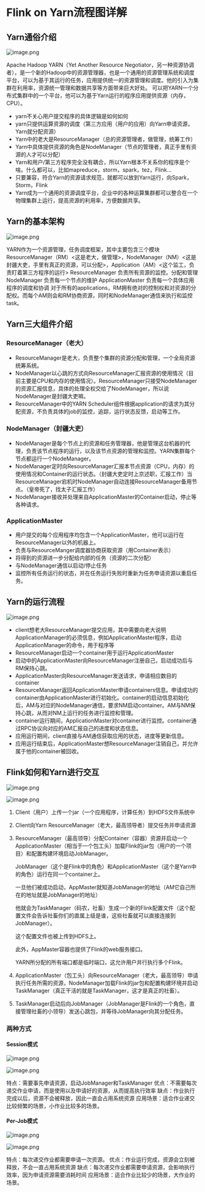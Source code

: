 # Flink on Yarn流程图详解

## Yarn通俗介绍

![image.png](https://p6-juejin.byteimg.com/tos-cn-i-k3u1fbpfcp/ad9398d0394e4635b4616b8e5e9c09dc~tplv-k3u1fbpfcp-watermark.awebp)

Apache Hadoop YARN（Yet Another Resource Negotiator，另一种资源协调者），是一个新的Hadoop中的资源管理器，也是一个通用的资源管理系统和调度平台，可以为基于其运行的任务，应用提供统一的资源管理和调度。他的引入为集群在利用率，资源统一管理和数据共享等方面带来巨大好处。 可以把YARN一个分布式集群中的一个平台，他可以为基于Yarn运行的程序应用提供资源（内存，CPU）。

- yarn不关心用户提交程序的具体逻辑是如何如何
- yarn只提供运算资源的调度（第三方应用（用户的应用）向Yarn申请资源，Yarn就分配资源）
- Yarn中的老大是ResourceManager（总的资源管理者，做管理，统筹工作）
- Yarn中具体提供资源的角色是NodeManager（节点的管理者，真正手里有资源的人才可以分配）
- Yarn和用户/第三方程序完全没有耦合，所以Yarn根本不关系你的程序是个啥。什么都可以，比如mapreduce，storm，spark，tez，Flink...
- 只要兼容，符合Yarn的资源请求规范，就都可以放到Yarn运行，向Spark，Storm，Flink
- Yarn成为一个通用的资源调度平台，企业中的各种运算集群都可以整合在一个物理集群上运行，提高资源的利用率，方便数据共享。

## Yarn的基本架构

![image.png](https://p1-juejin.byteimg.com/tos-cn-i-k3u1fbpfcp/46bbc06d79cc42d6b9eb739729d13d39~tplv-k3u1fbpfcp-watermark.awebp)

YARN作为一个资源管理，任务调度框架，其中主要包含三个模块ResourceManager（RM）<这是老大，做管理>，NodeManager（NM）<这是封疆大吏，手里有真正的资源，可以分配>，Application（AM）<这个监工，负责盯着第三方程序的运行> ResourceManager 负责所有资源的监控。分配和管理 NodeManager 负责每一个节点的维护 ApplicationMaster 负责每一个具体应用程序的调度和协调 对于所有的applications，RM拥有绝对的控制权和对资源的分配权。而每个AM则会和RM协商资源，同时和NodeManager通信来执行和监控task。

## Yarn三大组件介绍

### ResourceManager（老大）

- ResourceManager是老大，负责整个集群的资源分配和管理，一个全局资源统筹系统。
- NodeManager以心跳的方式向ResourceManager汇报资源的使用情况（目前主要是CPU和内存的使用情况）。ResourceManager只接受NodeManager的资源汇报信息，具体的处理全权交给了NodeManager，所以说NodeManager是封疆大吏嘛。
- ResourceManager中的YARN Scheduler组件根据application的请求为其分配资源，不负责具体的job的监控，追踪，运行状态反馈，启动等工作。

### NodeManager（封疆大吏）

- NodeManager是每个节点上的资源和任务管理器，他是管理这台机器的代理，负责该节点程序的运行，以及该节点资源的管理和监控。YARN集群每个节点都运行一个NodeManager。
- NodeManager定时向ResourceManager汇报本节点资源（CPU，内存）的使用情况和Container的运行状态。（封疆大吏定时上京述职，汇报工作）当ResourceManager宕机时NodeManager自动连接ResourceManager备用节点。（皇帝死了，找太子汇报工作）
- NodeManager接收并处理来自ApplicationMaster的Container启动，停止等各种请求。

### ApplicationMaster

- 用户提交的每个应用程序均包含一个ApplicationMaster，他可以运行在ResourceManager以外的机器上。
- 负责与ResourceManger调度器协商获取资源（用Container表示）
- 将得到的资源进一步分配给内部的任务（资源的二次分配）
- 与NodeManager通信以启动/停止任务
- 监控所有任务运行的状态，并在任务运行失败时重新为任务申请资源以重启任务。

## Yarn的运行流程

![image.png](https://p6-juejin.byteimg.com/tos-cn-i-k3u1fbpfcp/6f23eea1b25f4d5bb670877ed02a9401~tplv-k3u1fbpfcp-watermark.awebp)

- client想老大ResourceManager提交应用，其中需要向老大说明ApplicationManager的必须信息，例如ApplicationMaster程序，启动ApplicationManager的命令，用于程序等
- ResourceManager启动一个container用于运行ApplicationMaster
- 启动中的ApplicationMaster向ResourceManager注册自己，启动成功后与RM保持心跳。
- ApplicationMaster向ResourceManager发送请求，申请相应数目的container
- ResourceManager返回ApplicationMaster申请containers信息。申请成功的container由ApplicationMaster进行初始化。container的启动信息初始化后，AM与对应的NodeManager通信，要求NM启动container。AM与NM保持心跳，从而对NM上运行的任务进行监控和管理。
- container运行期间，ApplicationMaster对container进行监控。container通过RPC协议向对应的AM汇报自己的进度和状态信息。
- 应用运行期间，client直接与AM通信获取应用的状态，进度等更新信息。
- 应用运行结束后，ApplicationMaster想ResourceManager注销自己，并允许属于他的container被回收。

## Flink如何和Yarn进行交互

![image.png](https://p6-juejin.byteimg.com/tos-cn-i-k3u1fbpfcp/f347682ecc894c7a8df845ac7c256cdc~tplv-k3u1fbpfcp-watermark.awebp)

![image.png](https://p9-juejin.byteimg.com/tos-cn-i-k3u1fbpfcp/99bbc6eff6514d54bfcc88301a3e81a1~tplv-k3u1fbpfcp-watermark.awebp)

1. Client（用户）上传一个jar（一个应用程序，计算任务）到HDFS文件系统中

2. Client向Yarn ResourceManager（老大，最高领导者）提交任务并申请资源

3. ResourceManager（最高领导）分配Container（容器）资源并启动一个ApplicationMaster（相当于一个包工头）加载Flink的jar包（用户的一个项目）和配置构建环境启动JobManager。

   JobManager（这个是Flink中的角色）和ApplicationMaster（这个是Yarn中的角色）运行在同一个container上。

   一旦他们被成功启动，AppMaster就知道JobManager的地址（AM它自己所在的地址就是JobManager的地址）

   他就会为TaskManager（码农，社畜）生成一个新的Flink配置文件（这个配置文件会告诉社畜你们的直属上级是谁，这些社畜就可以直接连接到JobManager）。

   这个配置文件也被上传到HDFS上。

   此外，AppMaster容器也提供了Flink的web服务接口。

   YARN所分配的所有端口都是临时端口，这允许用户并行执行多个Flink。

4. ApplicationMaster（包工头）向ResourceManager（老大，最高领导）申请执行任务所需的资源，NodeManager加载Flink的jar包和配置构建环境并启动TaskManager（真正干活的就是TaskManager，这才是真正的社畜）。

5. TaskManager启动后向JobManager（JobManager是Flink的一个角色，直接管理社畜的小领导）发送心跳包，并等待JobManager向其分配任务。

### 两种方式

#### Session模式

![image.png](https://p3-juejin.byteimg.com/tos-cn-i-k3u1fbpfcp/1c9bb5c5a4144aebbf2778da251c4a54~tplv-k3u1fbpfcp-watermark.awebp)

![image.png](https://p6-juejin.byteimg.com/tos-cn-i-k3u1fbpfcp/b939585fc5b94403baa34257e27be2d8~tplv-k3u1fbpfcp-watermark.awebp)

特点：需要事先申请资源，启动JobManager和TaskManager 优点：不需要每次递交作业申请，而是使用以及申请好的资源，从而提高执行效率 缺点：作业执行完成以后，资源不会被释放，因此一直会占用系统资源 应用场景：适合作业递交比较频繁的场景，小作业比较多的场景。

#### Per-Job模式

![image.png](https://p9-juejin.byteimg.com/tos-cn-i-k3u1fbpfcp/686d7f4f943b4e32ae384b28a6f0c52d~tplv-k3u1fbpfcp-watermark.awebp)

![image.png](https://p3-juejin.byteimg.com/tos-cn-i-k3u1fbpfcp/335e855df90044a0958d81636186e02d~tplv-k3u1fbpfcp-watermark.awebp)

特点：每次递交作业都需要申请一次资源。 优点：作业运行完成，资源会立刻被释放，不会一直占用系统资源 缺点：每次递交作业都需要申请资源，会影响执行效率，因为申请资源需要消耗时间 应用场景：适合作业比较少的场景，大作业的场景。